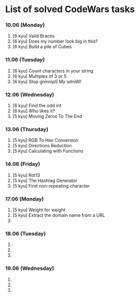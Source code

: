 # List of solved CodeWars tasks

### 10.06 (Monday)

1. [6 kyu] Valid Braces
2. [6 kyu] Does my number look big in this?
3. [6 kyu] Build a pile of Cubes

### 11.06 (Tuesday)

1. [6 kyu] Count characters in your string
2. [6 kyu] Multiples of 3 or 5
3. [6 kyu] Stop gninnipS My sdroW!

### 12.06 (Wednesday)

1. [6 kyu] Find the odd int
2. [6 kyu] Who likes it?
3. [5 kyu] Moving Zeros To The End

### 13.06 (Thursday)

1. [5 kyu] RGB To Hex Conversion
2. [5 kyu] Directions Reduction
3. [5 kyu] Calculating with Functions

### 14.06 (Friday)

1. [5 kyu] Rot13
2. [5 kyu] The Hashtag Generator
3. [5 kyu] First non-repeating character

### 17.06 (Monday)

1. [5 kyu] Weight for weight
2. [5 kyu] Extract the domain name from a URL
3. 

### 18.06 (Tuesday)

1. 
2. 
3. 

### 19.06 (Wednesday)

1. 
2. 
3. 
